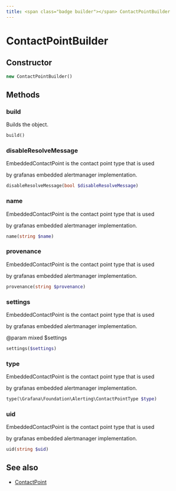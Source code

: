 ```yaml
---
title: <span class="badge builder"></span> ContactPointBuilder
---
```

# <span class="badge builder"></span> ContactPointBuilder

## Constructor

```php
new ContactPointBuilder()
```
## Methods

### <span class="badge object-method"></span> build

Builds the object.

```php
build()
```

### <span class="badge object-method"></span> disableResolveMessage

EmbeddedContactPoint is the contact point type that is used

by grafanas embedded alertmanager implementation.

```php
disableResolveMessage(bool $disableResolveMessage)
```

### <span class="badge object-method"></span> name

EmbeddedContactPoint is the contact point type that is used

by grafanas embedded alertmanager implementation.

```php
name(string $name)
```

### <span class="badge object-method"></span> provenance

EmbeddedContactPoint is the contact point type that is used

by grafanas embedded alertmanager implementation.

```php
provenance(string $provenance)
```

### <span class="badge object-method"></span> settings

EmbeddedContactPoint is the contact point type that is used

by grafanas embedded alertmanager implementation.

@param mixed $settings

```php
settings($settings)
```

### <span class="badge object-method"></span> type

EmbeddedContactPoint is the contact point type that is used

by grafanas embedded alertmanager implementation.

```php
type(\Grafana\Foundation\Alerting\ContactPointType $type)
```

### <span class="badge object-method"></span> uid

EmbeddedContactPoint is the contact point type that is used

by grafanas embedded alertmanager implementation.

```php
uid(string $uid)
```

## See also

 * <span class="badge object-type-class"></span> [ContactPoint](./object-ContactPoint.md)
